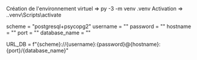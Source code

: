 Création de l'environnement virtuel	=> 	py -3 -m venv .venv
						 Activation =>  .\.venv\Scripts\activate

scheme = "postgresql+psycopg2"
username = ""
password = ""
hostname = ""
port = ""
database_name = ""

URL_DB = f"{scheme}://{username}:{password}@{hostname}:{port}/{database_name}"